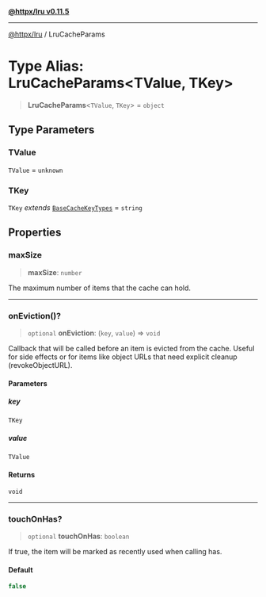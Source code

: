 [**@httpx/lru v0.11.5**](../README.md)

***

[@httpx/lru](../README.md) / LruCacheParams

# Type Alias: LruCacheParams\<TValue, TKey\>

> **LruCacheParams**\<`TValue`, `TKey`\> = `object`

## Type Parameters

### TValue

`TValue` = `unknown`

### TKey

`TKey` *extends* [`BaseCacheKeyTypes`](BaseCacheKeyTypes.md) = `string`

## Properties

### maxSize

> **maxSize**: `number`

The maximum number of items that the cache can hold.

***

### onEviction()?

> `optional` **onEviction**: (`key`, `value`) => `void`

Callback that will be called before an item is evicted from the cache.
Useful for side effects or for items like object URLs that need explicit cleanup (revokeObjectURL).

#### Parameters

##### key

`TKey`

##### value

`TValue`

#### Returns

`void`

***

### touchOnHas?

> `optional` **touchOnHas**: `boolean`

If true, the item will be marked as recently used when calling has.

#### Default

```ts
false
```
